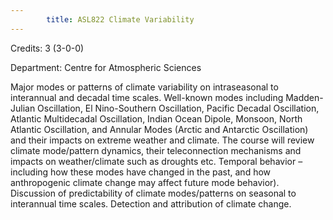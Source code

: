 ```yaml
---
        title: ASL822 Climate Variability
---
```

Credits: 3 (3-0-0)

Department: Centre for Atmospheric Sciences

Major modes or patterns of climate variability on intraseasonal to interannual and decadal time scales. Well-known modes including Madden-Julian Oscillation, El Nino-Southern Oscillation, Pacific Decadal Oscillation, Atlantic Multidecadal Oscillation, Indian Ocean Dipole, Monsoon, North Atlantic Oscillation, and Annular Modes (Arctic and Antarctic Oscillation) and their impacts on extreme weather and climate. The course will review climate mode/pattern dynamics, their teleconnection mechanisms and impacts on weather/climate such as droughts etc. Temporal behavior –including how these modes have changed in the past, and how anthropogenic climate change may affect future mode behavior). Discussion of predictability of climate modes/patterns on seasonal to interannual time scales. Detection and attribution of climate change.